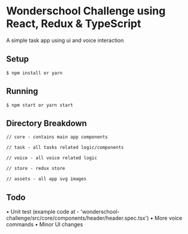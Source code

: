 # Wonderschool Challenge using React, Redux & TypeScript

A simple task app using ui and voice interaction


## Setup

```
$ npm install or yarn
```

## Running

```
$ npm start or yarn start
```

## Directory Breakdown

```
// core - contains main app components

// task - all tasks related logic/components

// voice - all voice related logic

// store - redux store

// assets - all app svg images

```


## Todo

• Unit test (example code at - 'wonderschool-challenge/src/core/components/header/header.spec.tsx')
• More voice commands
• Minor UI changes